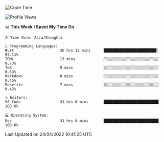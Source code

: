 <!--START_SECTION:waka-->
![Code Time](http://img.shields.io/badge/Code%20Time-1%2C267%20hrs%2038%20mins-blue)

![Profile Views](http://img.shields.io/badge/Profile%20Views-21-blue)

📊 **This Week I Spent My Time On** 

```text
⌚︎ Time Zone: Asia/Shanghai

💬 Programming Languages: 
Rust                     30 hrs 12 mins      ████████████████████████░   97.11% 
TOML                     13 mins             ░░░░░░░░░░░░░░░░░░░░░░░░░   0.73% 
TeX                      9 mins              ░░░░░░░░░░░░░░░░░░░░░░░░░   0.53% 
Markdown                 8 mins              ░░░░░░░░░░░░░░░░░░░░░░░░░   0.45% 
Makefile                 7 mins              ░░░░░░░░░░░░░░░░░░░░░░░░░   0.42%

🔥 Editors: 
VS Code                  31 hrs 6 mins       █████████████████████████   100.0%

💻 Operating System: 
Mac                      31 hrs 6 mins       █████████████████████████   100.0%

```


 Last Updated on 24/04/2022 10:41:25 UTC
<!--END_SECTION:waka-->
